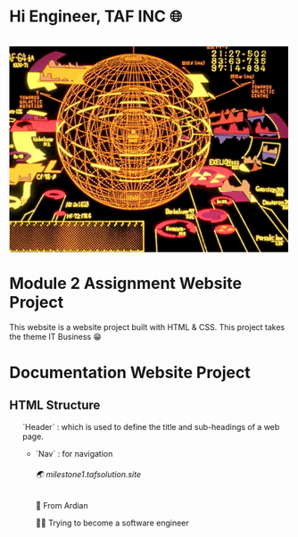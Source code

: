 # Hi Engineer, TAF INC 🌐

<br>
<img align="center" src="Assets/img/world.gif">

# Module 2 Assignment Website Project

<p>This website is a website project built with HTML & CSS. This project takes the theme IT Business 😁</p>

# Documentation Website Project

## HTML Structure
<ul> `Header` : which is used to define the title and sub-headings of a web page. <ul>
<li>`Nav` : for navigation</li>


###### 🌏 milestone1.tafsolution.site
<p>🙌 From Ardian</p>
<p>👨‍💻 Trying to become a software engineer</p>

